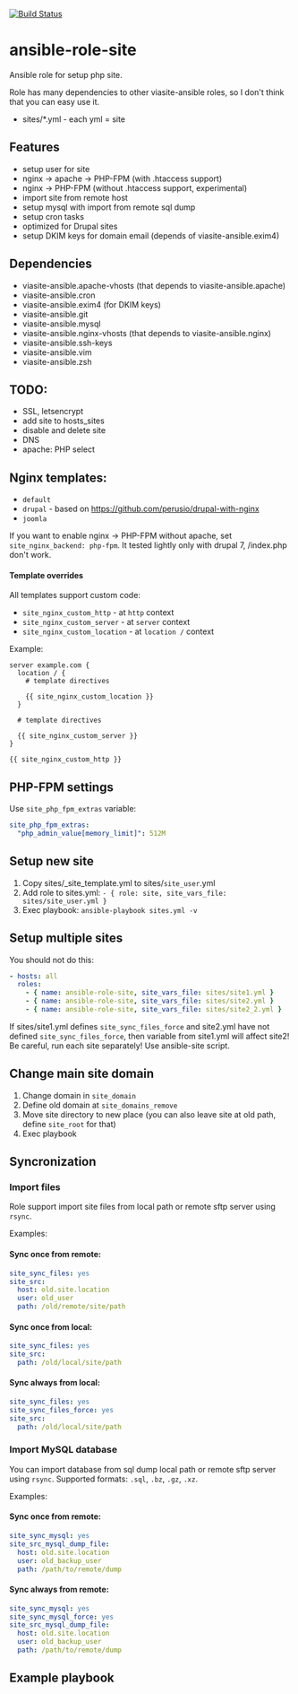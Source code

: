 [![Build Status](https://travis-ci.org/viasite-ansible/ansible-role-site.svg?branch=master)](https://travis-ci.org/viasite-ansible/ansible-role-site)

# ansible-role-site
Ansible role for setup php site.

Role has many dependencies to other viasite-ansible roles, so I don't think that you can easy use it.

- sites/*.yml - each yml = site



## Features
- setup user for site
- nginx -> apache -> PHP-FPM (with .htaccess support)
- nginx -> PHP-FPM (without .htaccess support, experimental)
- import site from remote host
- setup mysql with import from remote sql dump
- setup cron tasks
- optimized for Drupal sites
- setup DKIM keys for domain email (depends of viasite-ansible.exim4)


## Dependencies
- viasite-ansible.apache-vhosts (that depends to viasite-ansible.apache)
- viasite-ansible.cron
- viasite-ansible.exim4 (for DKIM keys)
- viasite-ansible.git
- viasite-ansible.mysql
- viasite-ansible.nginx-vhosts (that depends to viasite-ansible.nginx)
- viasite-ansible.ssh-keys
- viasite-ansible.vim
- viasite-ansible.zsh



## TODO:
- SSL, letsencrypt
- add site to hosts_sites
- disable and delete site
- DNS
- apache: PHP select



## Nginx templates:
- `default`
- `drupal` - based on https://github.com/perusio/drupal-with-nginx
- `joomla`

If you want to enable nginx -> PHP-FPM without apache, set `site_nginx_backend: php-fpm`. It tested lightly only with drupal 7,
/index.php don't work. 

#### Template overrides
All templates support custom code:

- `site_nginx_custom_http` - at `http` context
- `site_nginx_custom_server` - at `server` context
- `site_nginx_custom_location` - at `location /` context

Example:
```
server example.com {
  location / {
    # template directives

    {{ site_nginx_custom_location }}
  }

  # template directives

  {{ site_nginx_custom_server }}
}

{{ site_nginx_custom_http }}
```



## PHP-FPM settings
Use `site_php_fpm_extras` variable:
``` yaml
site_php_fpm_extras:
  "php_admin_value[memory_limit]": 512M
```



## Setup new site
1. Copy sites/_site_template.yml to sites/`site_user`.yml
2. Add role to sites.yml: ```- { role: site, site_vars_file: sites/site_user.yml }```
3. Exec playbook: ```ansible-playbook sites.yml -v```



## Setup multiple sites
You should not do this:
``` yaml
- hosts: all
  roles:
    - { name: ansible-role-site, site_vars_file: sites/site1.yml }
    - { name: ansible-role-site, site_vars_file: sites/site2.yml }
    - { name: ansible-role-site, site_vars_file: sites/site2_2.yml }
```
If sites/site1.yml defines `site_sync_files_force` and site2.yml have not defined `site_sync_files_force`,
then variable from site1.yml will affect site2! Be careful, run each site separately! Use ansible-site script.



## Change main site domain
1. Change domain in `site_domain`
2. Define old domain at `site_domains_remove`
3. Move site directory to new place (you can also leave site at old path, define `site_root` for that)
4. Exec playbook



## Syncronization

### Import files
Role support import site files from local path or remote sftp server using `rsync`.

Examples:
#### Sync once from remote:
``` yaml
site_sync_files: yes
site_src:
  host: old.site.location
  user: old_user
  path: /old/remote/site/path
```

#### Sync once from local:
``` yaml
site_sync_files: yes
site_src:
  path: /old/local/site/path
```

#### Sync always from local:
``` yaml
site_sync_files: yes
site_sync_files_force: yes
site_src:
  path: /old/local/site/path
```


### Import MySQL database
You can import database from sql dump local path or remote sftp server using `rsync`.
Supported formats: `.sql`, `.bz`, `.gz`, `.xz`.

Examples:
#### Sync once from remote:
``` yaml
site_sync_mysql: yes
site_src_mysql_dump_file:
  host: old.site.location
  user: old_backup_user
  path: /path/to/remote/dump
```

#### Sync always from remote:
``` yaml
site_sync_mysql: yes
site_sync_mysql_force: yes
site_src_mysql_dump_file:
  host: old.site.location
  user: old_backup_user
  path: /path/to/remote/dump
```


## Example playbook
